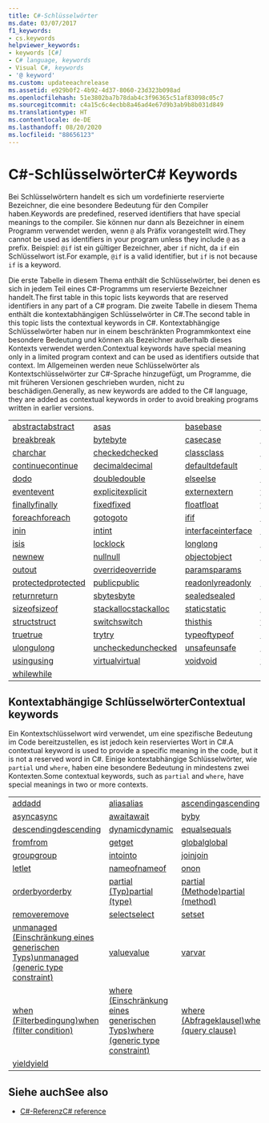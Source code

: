 ```yaml
---
title: C#-Schlüsselwörter
ms.date: 03/07/2017
f1_keywords:
- cs.keywords
helpviewer_keywords:
- keywords [C#]
- C# language, keywords
- Visual C#, keywords
- '@ keyword'
ms.custom: updateeachrelease
ms.assetid: e929b0f2-4b92-4d37-8060-23d323b098ad
ms.openlocfilehash: 51e3802ba7b78dab4c3f96365c51af83098c05c7
ms.sourcegitcommit: c4a15c6c4ecbb8a46ad4e67d9b3ab9b8b031d849
ms.translationtype: HT
ms.contentlocale: de-DE
ms.lasthandoff: 08/20/2020
ms.locfileid: "88656123"
---
```

# <a name="c-keywords"></a><span data-ttu-id="2edf0-102">C#-Schlüsselwörter</span><span class="sxs-lookup"><span data-stu-id="2edf0-102">C# Keywords</span></span>

<span data-ttu-id="2edf0-103">Bei Schlüsselwörtern handelt es sich um vordefinierte reservierte Bezeichner, die eine besondere Bedeutung für den Compiler haben.</span><span class="sxs-lookup"><span data-stu-id="2edf0-103">Keywords are predefined, reserved identifiers that have special meanings to the compiler.</span></span> <span data-ttu-id="2edf0-104">Sie können nur dann als Bezeichner in einem Programm verwendet werden, wenn `@` als Präfix vorangestellt wird.</span><span class="sxs-lookup"><span data-stu-id="2edf0-104">They cannot be used as identifiers in your program unless they include `@` as a prefix.</span></span> <span data-ttu-id="2edf0-105">Beispiel: `@if` ist ein gültiger Bezeichner, aber `if` nicht, da `if` ein Schlüsselwort ist.</span><span class="sxs-lookup"><span data-stu-id="2edf0-105">For example, `@if` is a valid identifier, but `if` is not because `if` is a keyword.</span></span>  
  
 <span data-ttu-id="2edf0-106">Die erste Tabelle in diesem Thema enthält die Schlüsselwörter, bei denen es sich in jedem Teil eines C#-Programms um reservierte Bezeichner handelt.</span><span class="sxs-lookup"><span data-stu-id="2edf0-106">The first table in this topic lists keywords that are reserved identifiers in any part of a C# program.</span></span> <span data-ttu-id="2edf0-107">Die zweite Tabelle in diesem Thema enthält die kontextabhängigen Schlüsselwörter in C#.</span><span class="sxs-lookup"><span data-stu-id="2edf0-107">The second table in this topic lists the contextual keywords in C#.</span></span> <span data-ttu-id="2edf0-108">Kontextabhängige Schlüsselwörter haben nur in einem beschränkten Programmkontext eine besondere Bedeutung und können als Bezeichner außerhalb dieses Kontexts verwendet werden.</span><span class="sxs-lookup"><span data-stu-id="2edf0-108">Contextual keywords have special meaning only in a limited program context and can be used as identifiers outside that context.</span></span> <span data-ttu-id="2edf0-109">Im Allgemeinen werden neue Schlüsselwörter als Kontextschlüsselwörter zur C#-Sprache hinzugefügt, um Programme, die mit früheren Versionen geschrieben wurden, nicht zu beschädigen.</span><span class="sxs-lookup"><span data-stu-id="2edf0-109">Generally, as new keywords are added to the C# language, they are added as contextual keywords in order to avoid breaking programs written in earlier versions.</span></span>  
  
|||||  
|---|---|---|---|  
|[<span data-ttu-id="2edf0-110">abstract</span><span class="sxs-lookup"><span data-stu-id="2edf0-110">abstract</span></span>](abstract.md)|[<span data-ttu-id="2edf0-111">as</span><span class="sxs-lookup"><span data-stu-id="2edf0-111">as</span></span>](../operators/type-testing-and-cast.md#as-operator)|[<span data-ttu-id="2edf0-112">base</span><span class="sxs-lookup"><span data-stu-id="2edf0-112">base</span></span>](base.md)|[<span data-ttu-id="2edf0-113">bool</span><span class="sxs-lookup"><span data-stu-id="2edf0-113">bool</span></span>](../builtin-types/bool.md)|  
|[<span data-ttu-id="2edf0-114">break</span><span class="sxs-lookup"><span data-stu-id="2edf0-114">break</span></span>](break.md)|[<span data-ttu-id="2edf0-115">byte</span><span class="sxs-lookup"><span data-stu-id="2edf0-115">byte</span></span>](../builtin-types/integral-numeric-types.md)|[<span data-ttu-id="2edf0-116">case</span><span class="sxs-lookup"><span data-stu-id="2edf0-116">case</span></span>](switch.md)|[<span data-ttu-id="2edf0-117">catch</span><span class="sxs-lookup"><span data-stu-id="2edf0-117">catch</span></span>](try-catch.md)|  
|[<span data-ttu-id="2edf0-118">char</span><span class="sxs-lookup"><span data-stu-id="2edf0-118">char</span></span>](../builtin-types/char.md)|[<span data-ttu-id="2edf0-119">checked</span><span class="sxs-lookup"><span data-stu-id="2edf0-119">checked</span></span>](checked.md)|[<span data-ttu-id="2edf0-120">class</span><span class="sxs-lookup"><span data-stu-id="2edf0-120">class</span></span>](class.md)|[<span data-ttu-id="2edf0-121">const</span><span class="sxs-lookup"><span data-stu-id="2edf0-121">const</span></span>](const.md)|  
|[<span data-ttu-id="2edf0-122">continue</span><span class="sxs-lookup"><span data-stu-id="2edf0-122">continue</span></span>](continue.md)|[<span data-ttu-id="2edf0-123">decimal</span><span class="sxs-lookup"><span data-stu-id="2edf0-123">decimal</span></span>](../builtin-types/floating-point-numeric-types.md)|[<span data-ttu-id="2edf0-124">default</span><span class="sxs-lookup"><span data-stu-id="2edf0-124">default</span></span>](default.md)|[<span data-ttu-id="2edf0-125">delegate</span><span class="sxs-lookup"><span data-stu-id="2edf0-125">delegate</span></span>](../builtin-types/reference-types.md)|  
|[<span data-ttu-id="2edf0-126">do</span><span class="sxs-lookup"><span data-stu-id="2edf0-126">do</span></span>](do.md)|[<span data-ttu-id="2edf0-127">double</span><span class="sxs-lookup"><span data-stu-id="2edf0-127">double</span></span>](../builtin-types/floating-point-numeric-types.md)|[<span data-ttu-id="2edf0-128">else</span><span class="sxs-lookup"><span data-stu-id="2edf0-128">else</span></span>](if-else.md)|[<span data-ttu-id="2edf0-129">enum</span><span class="sxs-lookup"><span data-stu-id="2edf0-129">enum</span></span>](../builtin-types/enum.md)|  
|[<span data-ttu-id="2edf0-130">event</span><span class="sxs-lookup"><span data-stu-id="2edf0-130">event</span></span>](event.md)|[<span data-ttu-id="2edf0-131">explicit</span><span class="sxs-lookup"><span data-stu-id="2edf0-131">explicit</span></span>](../operators/user-defined-conversion-operators.md)|[<span data-ttu-id="2edf0-132">extern</span><span class="sxs-lookup"><span data-stu-id="2edf0-132">extern</span></span>](extern.md)|[<span data-ttu-id="2edf0-133">false</span><span class="sxs-lookup"><span data-stu-id="2edf0-133">false</span></span>](../builtin-types/bool.md)|  
|[<span data-ttu-id="2edf0-134">finally</span><span class="sxs-lookup"><span data-stu-id="2edf0-134">finally</span></span>](try-finally.md)|[<span data-ttu-id="2edf0-135">fixed</span><span class="sxs-lookup"><span data-stu-id="2edf0-135">fixed</span></span>](fixed-statement.md)|[<span data-ttu-id="2edf0-136">float</span><span class="sxs-lookup"><span data-stu-id="2edf0-136">float</span></span>](../builtin-types/floating-point-numeric-types.md)|[<span data-ttu-id="2edf0-137">for</span><span class="sxs-lookup"><span data-stu-id="2edf0-137">for</span></span>](for.md)|  
|[<span data-ttu-id="2edf0-138">foreach</span><span class="sxs-lookup"><span data-stu-id="2edf0-138">foreach</span></span>](foreach-in.md)|[<span data-ttu-id="2edf0-139">goto</span><span class="sxs-lookup"><span data-stu-id="2edf0-139">goto</span></span>](goto.md)|[<span data-ttu-id="2edf0-140">if</span><span class="sxs-lookup"><span data-stu-id="2edf0-140">if</span></span>](if-else.md)|[<span data-ttu-id="2edf0-141">implicit</span><span class="sxs-lookup"><span data-stu-id="2edf0-141">implicit</span></span>](../operators/user-defined-conversion-operators.md)|  
|[<span data-ttu-id="2edf0-142">in</span><span class="sxs-lookup"><span data-stu-id="2edf0-142">in</span></span>](in.md)|[<span data-ttu-id="2edf0-143">int</span><span class="sxs-lookup"><span data-stu-id="2edf0-143">int</span></span>](../builtin-types/integral-numeric-types.md)|[<span data-ttu-id="2edf0-144">interface</span><span class="sxs-lookup"><span data-stu-id="2edf0-144">interface</span></span>](interface.md)|[<span data-ttu-id="2edf0-145">internal</span><span class="sxs-lookup"><span data-stu-id="2edf0-145">internal</span></span>](internal.md)|
|[<span data-ttu-id="2edf0-146">is</span><span class="sxs-lookup"><span data-stu-id="2edf0-146">is</span></span>](is.md)|[<span data-ttu-id="2edf0-147">lock</span><span class="sxs-lookup"><span data-stu-id="2edf0-147">lock</span></span>](lock-statement.md)|[<span data-ttu-id="2edf0-148">long</span><span class="sxs-lookup"><span data-stu-id="2edf0-148">long</span></span>](../builtin-types/integral-numeric-types.md)|[<span data-ttu-id="2edf0-149">namespace</span><span class="sxs-lookup"><span data-stu-id="2edf0-149">namespace</span></span>](namespace.md)|
|[<span data-ttu-id="2edf0-150">new</span><span class="sxs-lookup"><span data-stu-id="2edf0-150">new</span></span>](../operators/new-operator.md)|[<span data-ttu-id="2edf0-151">null</span><span class="sxs-lookup"><span data-stu-id="2edf0-151">null</span></span>](null.md)|[<span data-ttu-id="2edf0-152">object</span><span class="sxs-lookup"><span data-stu-id="2edf0-152">object</span></span>](../builtin-types/reference-types.md)|[<span data-ttu-id="2edf0-153">operator</span><span class="sxs-lookup"><span data-stu-id="2edf0-153">operator</span></span>](../operators/operator-overloading.md)|
|[<span data-ttu-id="2edf0-154">out</span><span class="sxs-lookup"><span data-stu-id="2edf0-154">out</span></span>](out.md)|[<span data-ttu-id="2edf0-155">override</span><span class="sxs-lookup"><span data-stu-id="2edf0-155">override</span></span>](override.md)|[<span data-ttu-id="2edf0-156">params</span><span class="sxs-lookup"><span data-stu-id="2edf0-156">params</span></span>](params.md)|[<span data-ttu-id="2edf0-157">private</span><span class="sxs-lookup"><span data-stu-id="2edf0-157">private</span></span>](private.md)|
|[<span data-ttu-id="2edf0-158">protected</span><span class="sxs-lookup"><span data-stu-id="2edf0-158">protected</span></span>](protected.md)|[<span data-ttu-id="2edf0-159">public</span><span class="sxs-lookup"><span data-stu-id="2edf0-159">public</span></span>](public.md)|[<span data-ttu-id="2edf0-160">readonly</span><span class="sxs-lookup"><span data-stu-id="2edf0-160">readonly</span></span>](readonly.md)|[<span data-ttu-id="2edf0-161">ref</span><span class="sxs-lookup"><span data-stu-id="2edf0-161">ref</span></span>](ref.md)|
|[<span data-ttu-id="2edf0-162">return</span><span class="sxs-lookup"><span data-stu-id="2edf0-162">return</span></span>](return.md)|[<span data-ttu-id="2edf0-163">sbyte</span><span class="sxs-lookup"><span data-stu-id="2edf0-163">sbyte</span></span>](../builtin-types/integral-numeric-types.md)|[<span data-ttu-id="2edf0-164">sealed</span><span class="sxs-lookup"><span data-stu-id="2edf0-164">sealed</span></span>](sealed.md)|[<span data-ttu-id="2edf0-165">short</span><span class="sxs-lookup"><span data-stu-id="2edf0-165">short</span></span>](../builtin-types/integral-numeric-types.md)||
[<span data-ttu-id="2edf0-166">sizeof</span><span class="sxs-lookup"><span data-stu-id="2edf0-166">sizeof</span></span>](../operators/sizeof.md)|[<span data-ttu-id="2edf0-167">stackalloc</span><span class="sxs-lookup"><span data-stu-id="2edf0-167">stackalloc</span></span>](../operators/stackalloc.md)|[<span data-ttu-id="2edf0-168">static</span><span class="sxs-lookup"><span data-stu-id="2edf0-168">static</span></span>](static.md)|[<span data-ttu-id="2edf0-169">string</span><span class="sxs-lookup"><span data-stu-id="2edf0-169">string</span></span>](../builtin-types/reference-types.md)|
|[<span data-ttu-id="2edf0-170">struct</span><span class="sxs-lookup"><span data-stu-id="2edf0-170">struct</span></span>](../builtin-types/struct.md)|[<span data-ttu-id="2edf0-171">switch</span><span class="sxs-lookup"><span data-stu-id="2edf0-171">switch</span></span>](switch.md)|[<span data-ttu-id="2edf0-172">this</span><span class="sxs-lookup"><span data-stu-id="2edf0-172">this</span></span>](this.md)|[<span data-ttu-id="2edf0-173">throw</span><span class="sxs-lookup"><span data-stu-id="2edf0-173">throw</span></span>](throw.md)|
|[<span data-ttu-id="2edf0-174">true</span><span class="sxs-lookup"><span data-stu-id="2edf0-174">true</span></span>](../builtin-types/bool.md)|[<span data-ttu-id="2edf0-175">try</span><span class="sxs-lookup"><span data-stu-id="2edf0-175">try</span></span>](try-catch.md)|[<span data-ttu-id="2edf0-176">typeof</span><span class="sxs-lookup"><span data-stu-id="2edf0-176">typeof</span></span>](../operators/type-testing-and-cast.md#typeof-operator)|[<span data-ttu-id="2edf0-177">uint</span><span class="sxs-lookup"><span data-stu-id="2edf0-177">uint</span></span>](../builtin-types/integral-numeric-types.md)|
|[<span data-ttu-id="2edf0-178">ulong</span><span class="sxs-lookup"><span data-stu-id="2edf0-178">ulong</span></span>](../builtin-types/integral-numeric-types.md)|[<span data-ttu-id="2edf0-179">unchecked</span><span class="sxs-lookup"><span data-stu-id="2edf0-179">unchecked</span></span>](unchecked.md)|[<span data-ttu-id="2edf0-180">unsafe</span><span class="sxs-lookup"><span data-stu-id="2edf0-180">unsafe</span></span>](unsafe.md)|[<span data-ttu-id="2edf0-181">ushort</span><span class="sxs-lookup"><span data-stu-id="2edf0-181">ushort</span></span>](../builtin-types/integral-numeric-types.md)|
|[<span data-ttu-id="2edf0-182">using</span><span class="sxs-lookup"><span data-stu-id="2edf0-182">using</span></span>](using.md)|[<span data-ttu-id="2edf0-183">virtual</span><span class="sxs-lookup"><span data-stu-id="2edf0-183">virtual</span></span>](virtual.md)|[<span data-ttu-id="2edf0-184">void</span><span class="sxs-lookup"><span data-stu-id="2edf0-184">void</span></span>](../builtin-types/void.md)|[<span data-ttu-id="2edf0-185">volatile</span><span class="sxs-lookup"><span data-stu-id="2edf0-185">volatile</span></span>](volatile.md)|
|[<span data-ttu-id="2edf0-186">while</span><span class="sxs-lookup"><span data-stu-id="2edf0-186">while</span></span>](while.md)|

## <a name="contextual-keywords"></a><span data-ttu-id="2edf0-187">Kontextabhängige Schlüsselwörter</span><span class="sxs-lookup"><span data-stu-id="2edf0-187">Contextual keywords</span></span>

 <span data-ttu-id="2edf0-188">Ein Kontextschlüsselwort wird verwendet, um eine spezifische Bedeutung im Code bereitzustellen, es ist jedoch kein reserviertes Wort in C#.</span><span class="sxs-lookup"><span data-stu-id="2edf0-188">A contextual keyword is used to provide a specific meaning in the code, but it is not a reserved word in C#.</span></span> <span data-ttu-id="2edf0-189">Einige kontextabhängige Schlüsselwörter, wie `partial` und `where`, haben eine besondere Bedeutung in mindestens zwei Kontexten.</span><span class="sxs-lookup"><span data-stu-id="2edf0-189">Some contextual keywords, such as `partial` and `where`, have special meanings in two or more contexts.</span></span>  
  
||||  
|---|---|---|  
|[<span data-ttu-id="2edf0-190">add</span><span class="sxs-lookup"><span data-stu-id="2edf0-190">add</span></span>](add.md)|[<span data-ttu-id="2edf0-191">alias</span><span class="sxs-lookup"><span data-stu-id="2edf0-191">alias</span></span>](extern-alias.md)|[<span data-ttu-id="2edf0-192">ascending</span><span class="sxs-lookup"><span data-stu-id="2edf0-192">ascending</span></span>](ascending.md)|
|[<span data-ttu-id="2edf0-193">async</span><span class="sxs-lookup"><span data-stu-id="2edf0-193">async</span></span>](async.md)|[<span data-ttu-id="2edf0-194">await</span><span class="sxs-lookup"><span data-stu-id="2edf0-194">await</span></span>](../operators/await.md)|[<span data-ttu-id="2edf0-195">by</span><span class="sxs-lookup"><span data-stu-id="2edf0-195">by</span></span>](by.md)|
|[<span data-ttu-id="2edf0-196">descending</span><span class="sxs-lookup"><span data-stu-id="2edf0-196">descending</span></span>](descending.md)|[<span data-ttu-id="2edf0-197">dynamic</span><span class="sxs-lookup"><span data-stu-id="2edf0-197">dynamic</span></span>](../builtin-types/reference-types.md)|[<span data-ttu-id="2edf0-198">equals</span><span class="sxs-lookup"><span data-stu-id="2edf0-198">equals</span></span>](equals.md)|
|[<span data-ttu-id="2edf0-199">from</span><span class="sxs-lookup"><span data-stu-id="2edf0-199">from</span></span>](from-clause.md)|[<span data-ttu-id="2edf0-200">get</span><span class="sxs-lookup"><span data-stu-id="2edf0-200">get</span></span>](get.md)|[<span data-ttu-id="2edf0-201">global</span><span class="sxs-lookup"><span data-stu-id="2edf0-201">global</span></span>](../operators/namespace-alias-qualifier.md)|
|[<span data-ttu-id="2edf0-202">group</span><span class="sxs-lookup"><span data-stu-id="2edf0-202">group</span></span>](group-clause.md)|[<span data-ttu-id="2edf0-203">into</span><span class="sxs-lookup"><span data-stu-id="2edf0-203">into</span></span>](into.md)|[<span data-ttu-id="2edf0-204">join</span><span class="sxs-lookup"><span data-stu-id="2edf0-204">join</span></span>](join-clause.md)|
|[<span data-ttu-id="2edf0-205">let</span><span class="sxs-lookup"><span data-stu-id="2edf0-205">let</span></span>](let-clause.md)|[<span data-ttu-id="2edf0-206">nameof</span><span class="sxs-lookup"><span data-stu-id="2edf0-206">nameof</span></span>](../operators/nameof.md)|[<span data-ttu-id="2edf0-207">on</span><span class="sxs-lookup"><span data-stu-id="2edf0-207">on</span></span>](on.md)|
|[<span data-ttu-id="2edf0-208">orderby</span><span class="sxs-lookup"><span data-stu-id="2edf0-208">orderby</span></span>](orderby-clause.md)|[<span data-ttu-id="2edf0-209">partial (Typ)</span><span class="sxs-lookup"><span data-stu-id="2edf0-209">partial (type)</span></span>](partial-type.md)|[<span data-ttu-id="2edf0-210">partial (Methode)</span><span class="sxs-lookup"><span data-stu-id="2edf0-210">partial (method)</span></span>](partial-method.md)|
|[<span data-ttu-id="2edf0-211">remove</span><span class="sxs-lookup"><span data-stu-id="2edf0-211">remove</span></span>](remove.md)|[<span data-ttu-id="2edf0-212">select</span><span class="sxs-lookup"><span data-stu-id="2edf0-212">select</span></span>](select-clause.md)|[<span data-ttu-id="2edf0-213">set</span><span class="sxs-lookup"><span data-stu-id="2edf0-213">set</span></span>](set.md)|
|[<span data-ttu-id="2edf0-214">unmanaged (Einschränkung eines generischen Typs)</span><span class="sxs-lookup"><span data-stu-id="2edf0-214">unmanaged (generic type constraint)</span></span>](where-generic-type-constraint.md)|[<span data-ttu-id="2edf0-215">value</span><span class="sxs-lookup"><span data-stu-id="2edf0-215">value</span></span>](value.md)|[<span data-ttu-id="2edf0-216">var</span><span class="sxs-lookup"><span data-stu-id="2edf0-216">var</span></span>](var.md)|
|[<span data-ttu-id="2edf0-217">when (Filterbedingung)</span><span class="sxs-lookup"><span data-stu-id="2edf0-217">when (filter condition)</span></span>](when.md)|[<span data-ttu-id="2edf0-218">where (Einschränkung eines generischen Typs)</span><span class="sxs-lookup"><span data-stu-id="2edf0-218">where (generic type constraint)</span></span>](where-generic-type-constraint.md)|[<span data-ttu-id="2edf0-219">where (Abfrageklausel)</span><span class="sxs-lookup"><span data-stu-id="2edf0-219">where (query clause)</span></span>](where-clause.md)|
|[<span data-ttu-id="2edf0-220">yield</span><span class="sxs-lookup"><span data-stu-id="2edf0-220">yield</span></span>](yield.md)| | |
  
## <a name="see-also"></a><span data-ttu-id="2edf0-221">Siehe auch</span><span class="sxs-lookup"><span data-stu-id="2edf0-221">See also</span></span>

- [<span data-ttu-id="2edf0-222">C#-Referenz</span><span class="sxs-lookup"><span data-stu-id="2edf0-222">C# reference</span></span>](../index.md)
